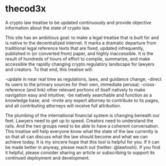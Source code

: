 # thecod3x
A crypto law treatise to be updated continuously and provide objective information about the state of crypto law.

This site has an ambitious goal: to make a legal treatise that is built for and is native to the decentralized internet. It marks a dramatic departure from traditional legal reference texts that are fixed, updated infrequently, published in (or converted from) paper, and highly inaccessible. It is the result of hundreds of hours of effort to compile, summarize, and make accessible the rapidly changing crypto regulatory landscape for lawyers and creators. To that end, this treatise will:

-update in near real time as regulations, laws, and guidance change;
-direct its users to the primary sources for their own, immediate perusal;
-cross-reference (and link) other relevant portions of itself natively to make navigation easy and intuitive;
-be natively searchable and function as a knowledge base; and
-invite any expert attorney to contribute to its pages, and all contributing attorneys will receive full attribution.

The plumbing of the international financial system is changing beneath our feet. Lawyers need to get up to speed. Creators need to understand the rails. And the two groups need to be able to have a coherent conversation. This treatise will help everyone know what the state of the law currently is so that all can discuss what the law should become and what we can achieve today.
It is my sincere hope that this tool is helpful for you. If it can be made better in anyway, please reach out (twitter: @lawtoshi). If you find it helpful, please consider sharing an article or subscribing to support its continued deployment and development.
